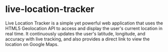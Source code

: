 # live-location-tracker
Live Location Tracker is a simple yet powerful web application that uses the HTML5 Geolocation API to access and display the user's current location in real time. It continuously updates the user's latitude, longitude, and accuracy with live tracking, and also provides a direct link to view the location on Google Maps.
